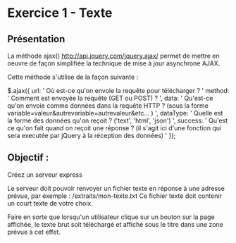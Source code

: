 # Exercice 1 - Texte

## Présentation
La méthode ajax() http://api.jquery.com/jquery.ajax/ permet de mettre en oeuvre de façon simplifiée la technique de mise à jour asynchrone AJAX.

Cette méthode s'utilise de la façon suivante :


$.ajax({
  url: ' Où est-ce qu'on envoie la requête pour télécharger ? '
  method: ' Comment est envoyée la requête (GET ou POST) ? ',
  data: ' Qu'est-ce qu'on envoie comme données dans la requête HTTP ? (sous la forme variable=valeur&autrevariable=autrevaleur&etc... ) ',
  dataType: ' Quelle est la forme des données qu'on reçoit ? ('text', 'html', 'json') ',
  success: ' Qu'est ce qu'on fait quand on reçoit une réponse ? (il s'agit ici d'une fonction qui sera executée par jQuery à la réception des données) '
});


##  Objectif :

Créez un serveur express

Le serveur doit pouvoir renvoyer un fichier texte en réponse à une adresse prévue, par exemple :
/extraits/mon-texte.txt
Ce fichier texte doit contenir un court texte de votre choix.

Faire en sorte que lorsqu'un utilisateur clique sur un bouton sur la page affichée, le texte brut soit téléchargé et affiché sous le titre dans une zone prévue à cet effet.

